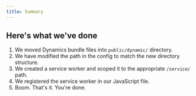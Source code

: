 ```yaml
---
title: Summary
---
```


## Here's what we've done

1. We moved Dynamics bundle files into `public/dynamic/` directory. 
2. We have modified the path in the config to match the new directory structure.
3. We created a service worker and scoped it to the appropriate `/service/` path.
4. We registered the service worker in our JavaScript file.
5. Boom. That's it. You're done.


